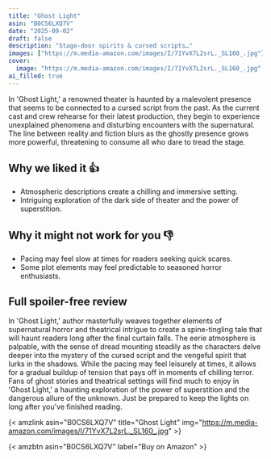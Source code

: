 ```yaml
---
title: "Ghost Light"
asin: "B0CS6LXQ7V"
date: "2025-09-02"
draft: false
description: "Stage-door spirits & cursed scripts…"
images: ["https://m.media-amazon.com/images/I/71YvX7L2srL._SL160_.jpg"]
cover:
  image: "https://m.media-amazon.com/images/I/71YvX7L2srL._SL160_.jpg"
ai_filled: true
---
```


In 'Ghost Light,' a renowned theater is haunted by a malevolent presence that
seems to be connected to a cursed script from the past. As the current cast and
crew rehearse for their latest production, they begin to experience unexplained
phenomena and disturbing encounters with the supernatural. The line between
reality and fiction blurs as the ghostly presence grows more powerful,
threatening to consume all who dare to tread the stage.

## Why we liked it 👍
- Atmospheric descriptions create a chilling and immersive setting.
- Intriguing exploration of the dark side of theater and the power of superstition.

## Why it might not work for you 👎
- Pacing may feel slow at times for readers seeking quick scares.
- Some plot elements may feel predictable to seasoned horror enthusiasts.

## Full spoiler-free review
In 'Ghost Light,' author masterfully weaves together elements of supernatural
horror and theatrical intrigue to create a spine-tingling tale that will haunt
readers long after the final curtain falls. The eerie atmosphere is palpable,
with the sense of dread mounting steadily as the characters delve deeper into
the mystery of the cursed script and the vengeful spirit that lurks in the
shadows. While the pacing may feel leisurely at times, it allows for a gradual
buildup of tension that pays off in moments of chilling terror. Fans of ghost
stories and theatrical settings will find much to enjoy in 'Ghost Light,' a
haunting exploration of the power of superstition and the dangerous allure of
the unknown. Just be prepared to keep the lights on long after you've finished
reading.

{< amzlink asin="B0CS6LXQ7V" title="Ghost Light" img="https://m.media-amazon.com/images/I/71YvX7L2srL._SL160_.jpg" >}

{< amzbtn asin="B0CS6LXQ7V" label="Buy on Amazon" >}
